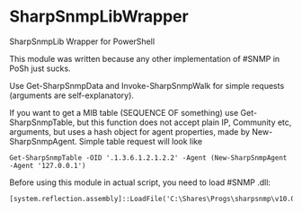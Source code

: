 # SharpSnmpLibWrapper
SharpSnmpLib Wrapper for PowerShell

This module was written because any other implementation of #SNMP in PoSh just sucks.

Use Get-SharpSnmpData and Invoke-SharpSnmpWalk for simple requests (arguments are self-explanatory).

If you want to get a MIB table (SEQUENCE OF something) use Get-SharpSnmpTable, but this function does not accept plain IP, Community etc, arguments, but uses a hash object for agent properties, made by New-SharpSnmpAgent.
Simple table request will look like 
```
Get-SharpSnmpTable -OID '.1.3.6.1.2.1.2.2' -Agent (New-SharpSnmpAgent -Agent '127.0.0.1')
```

Before using this module in actual script, you need to load #SNMP .dll:
```
[system.reflection.assembly]::LoadFile('C:\Shares\Progs\sharpsnmp\v10.0.7\net452\SharpSnmpLib.dll')
```
